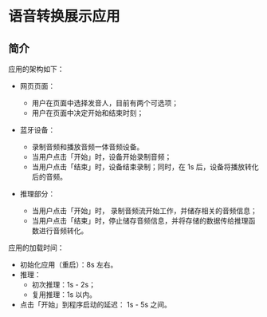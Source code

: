 # 语音转换展示应用

## 简介

应用的架构如下：

+ 网页页面：
  
  + 用户在页面中选择发音人，目前有两个可选项；
  + 用户在页面中决定开始和结束时刻；
  
+ 蓝牙设备：
  
  + 录制音频和播放音频一体音频设备。
  + 当用户点击「开始」时，设备开始录制音频；
  + 当用户点击「结束」时，设备结束录制；同时，在 1s 后，设备将播放转化后的音频。

+ 推理部分：
  
  + 当用户点击「开始」时， 录制音频流开始工作，并储存相关的音频信息；
  + 当用户点击「结束」时，停止储存音频信息，并将存储的数据传给推理函数进行音频转化。

应用的加载时间：

+ 初始化应用（重启）：8s 左右。
+ 推理：
  + 初次推理：1s - 2s；
  + 复用推理：1s 以内。
+ 点击「开始」到程序启动的延迟： 1s - 5s 之间。
